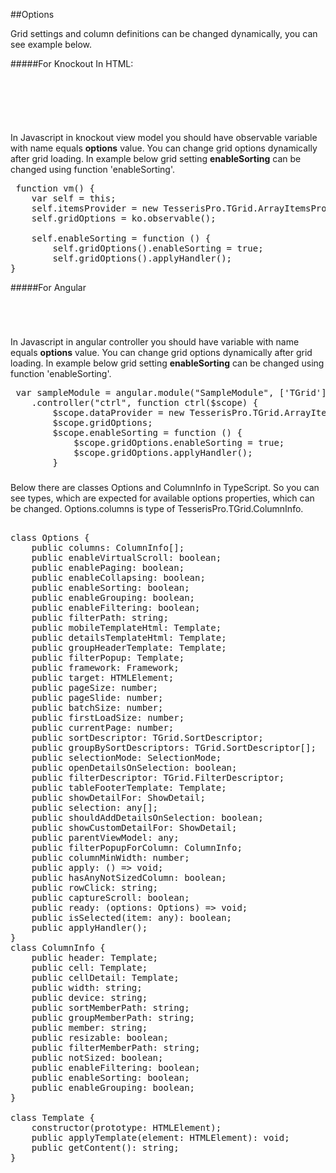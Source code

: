 ﻿##Options

Grid settings and column definitions can be changed dynamically, you can see example below. 

#####For Knockout
In HTML:
<!--Start the highlighter-->
<pre class="brush: html">
	<div id="test-knockout" data-bind="tgrid: { provider: itemsProvider, options: gridOptions}">
	</div>
</pre>
#####
In Javascript in knockout view model you should have observable variable with name equals **options** value. 
You can change grid options dynamically after grid loading. In example below grid setting **enableSorting**
can be changed using function 'enableSorting'.

<pre class="brush: js">
 function vm() {
    var self = this;
    self.itemsProvider = new TesserisPro.TGrid.ArrayItemsProvider(items);
    self.gridOptions = ko.observable();

    self.enableSorting = function () {
        self.gridOptions().enableSorting = true;
        self.gridOptions().applyHandler();
}
</pre>

#####For Angular

<pre class="brush: html">
	<t-grid id="test-angular" provider="itemsProvider" options="gridOptions">
	</t-grid>
</pre>
#####
In Javascript in angular controller you should have variable with name equals **options** value. 
You can change grid options dynamically after grid loading. In example below grid setting **enableSorting**
can be changed using function 'enableSorting'.

<pre class="brush:js">
 var sampleModule = angular.module("SampleModule", ['TGrid'])
    .controller("ctrl", function ctrl($scope) {
        $scope.dataProvider = new TesserisPro.TGrid.ArrayItemsProvider(items);
        $scope.gridOptions;
		$scope.enableSorting = function () {
            $scope.gridOptions.enableSorting = true;
            $scope.gridOptions.applyHandler();
		}
</pre>

#####

Below there are classes Options and ColumnInfo in TypeScript. 
So you can see types, which are expected for available options properties, which can be changed.
Options.columns is type of TesserisPro.TGrid.ColumnInfo. 
<!--Start the highlighter-->
<pre class="brush: js">

class Options {
    public columns: ColumnInfo[];
    public enableVirtualScroll: boolean;
    public enablePaging: boolean;
    public enableCollapsing: boolean;
    public enableSorting: boolean;
    public enableGrouping: boolean;
    public enableFiltering: boolean;
    public filterPath: string;
    public mobileTemplateHtml: Template;
    public detailsTemplateHtml: Template;
    public groupHeaderTemplate: Template;
    public filterPopup: Template;
    public framework: Framework;
    public target: HTMLElement;
    public pageSize: number;
    public pageSlide: number;
    public batchSize: number;
    public firstLoadSize: number;
    public currentPage: number;
    public sortDescriptor: TGrid.SortDescriptor;
    public groupBySortDescriptors: TGrid.SortDescriptor[];
    public selectionMode: SelectionMode;
    public openDetailsOnSelection: boolean;
    public filterDescriptor: TGrid.FilterDescriptor;
    public tableFooterTemplate: Template;
    public showDetailFor: ShowDetail;
    public selection: any[];
    public shouldAddDetailsOnSelection: boolean;
    public showCustomDetailFor: ShowDetail;
    public parentViewModel: any;
    public filterPopupForColumn: ColumnInfo;
    public columnMinWidth: number;
    public apply: () => void;
    public hasAnyNotSizedColumn: boolean;
    public rowClick: string;
    public captureScroll: boolean;
    public ready: (options: Options) => void;
    public isSelected(item: any): boolean;
    public applyHandler();
}
class ColumnInfo {
    public header: Template;
    public cell: Template;
    public cellDetail: Template;
    public width: string;
    public device: string;
    public sortMemberPath: string;
    public groupMemberPath: string;
    public member: string;
    public resizable: boolean;
    public filterMemberPath: string;
    public notSized: boolean;
    public enableFiltering: boolean;
    public enableSorting: boolean;
    public enableGrouping: boolean;
}

class Template {
    constructor(prototype: HTMLElement);
    public applyTemplate(element: HTMLElement): void;
    public getContent(): string;
}

</pre>

<script type="text/javascript">
    SyntaxHighlighter.highlight();
</script>